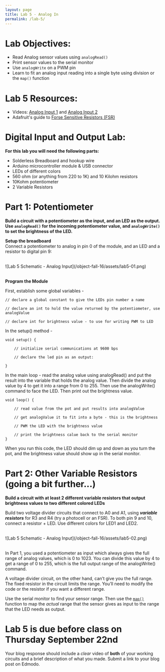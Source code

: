 ```yaml
---
layout: page
title: Lab 5 - Analog In
permalink: /lab-5/
---
```


# **Lab Objectives:**

+ Read Analog sensor values using `analogRead()`
+ Print sensor values to the serial monitor
+ Use `analogWrite` on a PWM pin
+ Learn to fit an analog input reading into a single byte using division or the `map()` function 

# **Lab 5 Resources:**

+ Videos: [Analog Input 1](https://vimeo.com/86551311) and [Analog Input 2](https://vimeo.com/90534361)
+ Adafruit's guide to [Forse Sensitive Resistors (FSR)](https://learn.adafruit.com/force-sensitive-resistor-fsr)

# **Digital Input and Output Lab:**

**For this lab you will need the following parts:**

+ Solderless Breadboard and hookup wire
+ Arduino microcontroller module & USB connector
+ LEDs of different colors
+ 560 ohm (or anything from 220 to 1K) and 10 Kilohm resistors
+ 10Kohm potentiometer
+ 2 Variable Resistors

# **Part 1: Potentiometer**

**Build a circuit with a potentiometer as the input, and an LED as the output. Use `analogRead()` for the incoming potentiometer value, and `analogWrite()` to set the brightness of the LED.**

**Setup the breadboard** <br> Connect a potentiometer to analog in pin 0 of the module, and an LED and a resistor to digital pin 9:

<br>
![Lab 5 Schematic - Analog Input](/object-fall-16/assets/lab5-01.png)
<br><br>

**Program the Module**

First, establish some global variables -

	// declare a global constant to give the LEDs pin number a name

	// declare an int to hold the value returned by the potentiometer, use analogValue

	// declare int for brightness value - to use for writing PWM to LED

In the setup() method - 

	void setup() {

	    // initialize serial communications at 9600 bps
	    
	    // declare the led pin as an output:
	    
	}

In the main loop - 
read the analog value using analogRead() and put the result into the variable that holds the analog value. Then divide the analog value by 4 to get it into a range from 0 to 255. Then use the analogWrite() command to face the LED. Then print out the brightness value.

	void loop() {

		// read value from the pot and put results into analogValue

		// get analogValue it to fit into a byte - this is the brightness

		// PWM the LED with the brightness value

		// print the brightness calue back to the serial monitor
	}

When you run this code, the LED should dim up and down as you turn the pot, and the brightness value should show up in the serial monitor.

# **Part 2: Other Variable Resistors** (going a bit further...)

**Build a circuit with at least 2 different variable resistors that output brightness values to two different colored LEDs**

Build two voltage divider circuits that connect to A0 and A1, using ***variable resistors*** for R3 and R4 (try a photocell or an FSR). To both pin 9 and 10, connect a resistor + LED. Use different colors for LED1 and LED2.

<br>
![Lab 5 Schematic - Analog Input](/object-fall-16/assets/lab5-02.png)
<br><br>

In Part 1, you used a potentiometer as input which always gives the full range of analog values, which is 0 to 1023. You can divide this value by 4 to get a range of 0 to 255, which is the full output range of the analogWrite() command. 

A voltage divider circuit, on the other hand, can’t give you the full range. The fixed resistor in the circuit limits the range. You’ll need to modify the code or the resistor if you want a different range.

Use the serial monitor to find your sensor range. Then use the [`map()`](https://www.arduino.cc/en/Reference/Map) function to map the *actual* range that the sensor gives as input to the range that the LED needs as output.


# **Lab 5 is due before class on Thursday September 22nd** 

Your blog response should include a *clear* video of **both** of your working circuits and a brief description of what you made. Submit a link to your blog post on Edmodo. 
